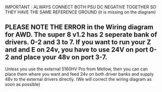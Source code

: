 IMPORTANT : ALWAYS CONNECT BOTH PSU DC NEGATIVE TOGETHER SO THEY HAVE THE SAME REFERENCE GROUND (it is missing on the diagram)
## PLEASE NOTE THE ERROR in the Wiring diagram for AWD.  The super 8 v1.2 has 2 seperate bank of drivers. 0-2 and 3 to 7.  If you want to run your Z and and E on 24v, you have to use 24V on port 0-2 and place your 48v on port 3-7.
Unless you use the external 5160HV Pro from Mellow, then you can can place them where you want and feed 24v on both driver banks and supply 48v to the external drivers directly.
(We will correct the wiring diagram as soon as possible)
